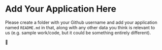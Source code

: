 # Add Your Application Here

Please create a folder with your Github username and add your application named `README.md` in that, along with any other data you think is relevant to us (e.g. sample work/code, but it could be something entirely different).

:beers: